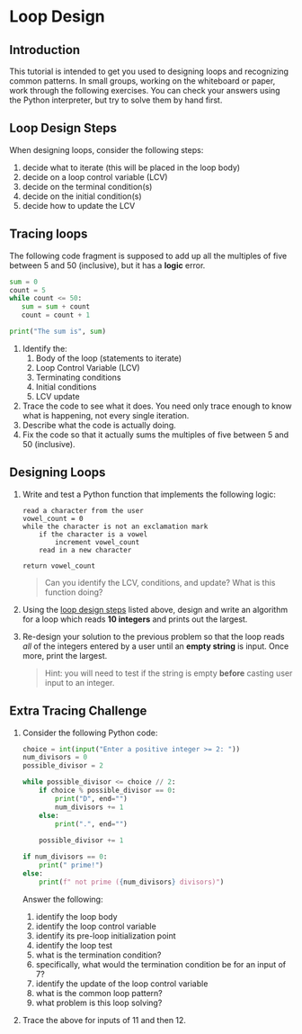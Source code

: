 # Loop Design

## Introduction
This tutorial is intended to get you used to designing loops and recognizing common patterns. In small groups, working on the whiteboard or paper, work through the following exercises. You can check your answers using the Python interpreter, but try to solve them by hand first.

## Loop Design Steps
When designing loops, consider the following steps:
1. decide what to iterate (this will be placed in the loop body)
2. decide on a loop control variable (LCV)
3. decide on the terminal condition(s)
4. decide on the initial condition(s)
5. decide how to update the LCV

## Tracing loops
The following code fragment is supposed to add up all the multiples of five between 5 and 50 (inclusive), but it has a **logic** error.

```python
sum = 0
count = 5
while count <= 50:
   sum = sum + count
   count = count + 1

print("The sum is", sum)
```

1. Identify the:
   1. Body of the loop (statements to iterate)
   2. Loop Control Variable (LCV)
   3. Terminating conditions
   4. Initial conditions
   5. LCV update
2. Trace the code to see what it does. You need only trace enough to know what is happening, not every single iteration.
3. Describe what the code is actually doing.
4. Fix the code so that it actually sums the multiples of five between 5 and 50 (inclusive).

## Designing Loops
1. Write and test a Python function that implements the following logic:
    ```plaintext
    read a character from the user
    vowel_count = 0
    while the character is not an exclamation mark
        if the character is a vowel
            increment vowel_count
        read in a new character
    
    return vowel_count
    ```
    > Can you identify the LCV, conditions, and update? What is this function doing?
2. Using the [loop design steps](#loop-design-steps) listed above, design and write an algorithm for a loop which reads **10 integers** and prints out the largest.

3. Re-design your solution to the previous problem so that the loop reads *all* of the integers entered by a user until an **empty string** is input. Once more, print the largest.
    > Hint: you will need to test if the string is empty **before** casting user input to an integer.

## Extra Tracing Challenge
1. Consider the following Python code:
    ```python
    choice = int(input("Enter a positive integer >= 2: "))
    num_divisors = 0
    possible_divisor = 2

    while possible_divisor <= choice // 2:
        if choice % possible_divisor == 0:
            print("D", end="")
            num_divisors += 1
        else:
            print(".", end="")
        
        possible_divisor += 1

    if num_divisors == 0:
        print(" prime!")
    else:
        print(f" not prime ({num_divisors} divisors)")
    ```

    Answer the following:
   1. identify the loop body
   2. identify the loop control variable
   3. identify its pre-loop initialization point
   4. identify the loop test
   5. what is the termination condition?
   6. specifically, what would the termination condition be for an input of 7?
   7. identify the update of the loop control variable
   8. what is the common loop pattern?
   9. what problem is this loop solving?

2.  Trace the above for inputs of 11 and then 12.

